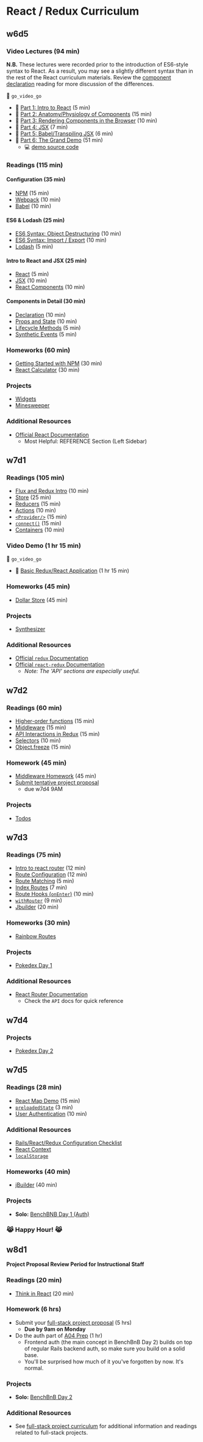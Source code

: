 # React / Redux Curriculum

## w6d5
### Video Lectures (94 min)
**N.B.** These lectures were recorded prior to the introduction of ES6-style syntax to
React. As a result, you may see a slightly different syntax than in the rest of
the React curriculum materials. Review the
[component declaration][component-declaration] reading for more discussion of the differences.

:closed_lock_with_key: `go_video_go`
- :movie_camera: [Part 1: Intro to React][react_video_01] (5 min)
- :movie_camera: [Part 2: Anatomy/Physiology of Components][react_video_02] (15 min)
- :movie_camera: [Part 3: Rendering Components in the Browser][react_video_03] (10 min)
- :movie_camera: [Part 4: JSX][react_video_04] (7 min)
- :movie_camera: [Part 5: Babel/Transpiling JSX][react_video_05] (6 min)
- :movie_camera: [Part 6: The Grand Demo][react_video_06] (51 min)
  - :computer: [demo source code][watch-demo]

### Readings (115 min)
#### Configuration (35 min)
- [NPM][npm_configuration] (15 min)
- [Webpack][webpack_configuration] (10 min)
- [Babel][babel_configuration] (10 min)

#### ES6 & Lodash (25 min)
- [ES6 Syntax: Object Destructuring][object_destructuring] (10 min)
- [ES6 Syntax: Import / Export][import_export] (10 min)
- [Lodash][lodash] (5 min)

#### Intro to React and JSX (25 min)
- [React][intro_to_react] (5 min)
- [JSX][intro_to_jsx] (10 min)
- [React Components][intro_to_react_components] (10 min)

#### Components in Detail (30 min)
-	[Declaration][component_declaration] (10 min)
- [Props and State][props_and_state] (10 min)
- [Lifecycle Methods][component_lifecycle] (5 min)
- [Synthetic Events][synthetic_events] (5 min)

### Homeworks (60 min)
- [Getting Started with NPM][getting_started] (30 min)
- [React Calculator][react_calculator] (30 min)

### Projects
- [Widgets][widgets]
- [Minesweeper][minesweeper]

### Additional Resources
- [Official React Documentation][react_docs]
	- Most Helpful: REFERENCE Section (Left Sidebar)

[component-declaration]: readings/component_declaration.md
[react_video_01]: https://vimeo.com/album/3686654/video/147897911
[react_video_02]: https://vimeo.com/album/3686654/video/147899305
[react_video_03]: https://vimeo.com/album/3686654/video/147900089
[react_video_04]: https://vimeo.com/album/3686654/video/147900661
[react_video_05]: https://vimeo.com/album/3686654/video/147900472
[react_video_06]: https://vimeo.com/album/3686654/video/147900885
[watch-demo]: demos/watch_webpack_demo

[import_export]: readings/import_export.md
[object_destructuring]: readings/object_destructuring.md
[intro_to_react]: readings/intro_to_react.md
[intro_to_jsx]: readings/intro_to_jsx.md
[intro_to_react_components]: readings/intro_to_react_components.md
[props_and_state]: readings/props_and_state.md
[component_declaration]: readings/component_declaration.md
[component_lifecycle]: readings/component_lifecycle.md
[synthetic_events]: readings/synthetic_events.md
[npm_configuration]: readings/npm_configuration.md
[webpack_configuration]: readings/webpack_configuration.md
[babel_configuration]: readings/babel_configuration.md
[lodash]: readings/lodash.md

[getting_started]: homeworks/getting_started
[react_calculator]: homeworks/questions/calculator.md

[widgets]: projects/widgets
[minesweeper]: projects/react_minesweeper

[react_docs]: https://facebook.github.io/react/docs/getting-started.html

## w7d1

### Readings (105 min)
- [Flux and Redux Intro][flux_redux] (10 min)
- [Store][store] (25 min)
- [Reducers][reducers] (15 min)
- [Actions][actions] (10 min)
- [`<Provider/>`][provider] (15 min)
- [`connect()`][connect] (15 min)
- [Containers][containers] (10 min)

### Video Demo (1 hr 15 min)
:closed_lock_with_key: `go_video_go`
-  :movie_camera: [Basic Redux/React Application][redux_react_demo] (1 hr 15 min)

### Homeworks (45 min)
- [Dollar Store][dollar_store_hw] (45 min)

### Projects
- [Synthesizer][synthesizer]

### Additional Resources
- [Official `redux` Documentation][redux_docs]
- [Official `react-redux` Documentation][react_redux_docs]
  -	*Note: The 'API' sections are especially useful.*

[store]: readings/store.md
[reducers]: readings/reducers.md
[actions]: readings/actions.md
[flux_redux]: readings/flux_redux.md
[provider]: readings/provider.md
[connect]: readings/connect.md
[containers]: readings/containers.md
[redux_docs]: http://redux.js.org/index.html
[react_redux_docs]: https://github.com/reactjs/react-redux/blob/master/docs/

[redux_react_demo]: https://vimeo.com/179391419

[dollar_store_hw]: homeworks/questions/stores.md

[synthesizer]: projects/synthesizer

## w7d2

### Readings (60 min)
- [Higher-order functions][higher_order_functions] (15 min)
- [Middleware][middleware] (15 min)
- [API Interactions in Redux][redux_api_interactions] (15 min)
- [Selectors][selectors] (10 min)
- [Object.freeze][obj-freeze] (15 min)

### Homework (45 min)
- [Middleware Homework][middleware_homework] (45 min)
- [Submit tentative project proposal][tentative-proposal]
  -	due w7d4 9AM

### Projects
- [Todos][todos]

[obj-freeze]: readings/object_freeze.md
[selectors]: readings/selectors.md
[tentative-proposal]: ../full-stack-project/readings/tentative-project-proposal.md
[higher_order_functions]: readings/higher_order_functions.md
[middleware]: readings/middleware.md
[redux_api_interactions]: readings/redux_api_interactions.md
[middleware_homework]: homeworks/questions/middleware.md
[todos]: projects/todos


## w7d3

### Readings (75 min)
- [Intro to react router][react_router_intro] (12 min)
- [Route Configuration][route_configuration] (12 min)
- [Route Matching][route_matching] (5 min)
- [Index Routes][index_routes] (7 min)
- [Route Hooks (`onEnter`)][on_enter] (10 min)
- [`withRouter`][with_router] (9 min)
- [Jbuilder][jbuilder_docs] (20 min)

### Homeworks (30 min)
- [Rainbow Routes][rainbow_routes]

### Projects
- [Pokedex Day 1][pokedex]

### Additional Resources
-	[React Router Documentation][react_router_docs]
	- Check the `API` docs for quick reference

[react_router_intro]: https://github.com/reactjs/react-router/blob/master/docs/Introduction.md
[route_configuration]: https://github.com/reactjs/react-router/blob/master/docs/guides/RouteConfiguration.md
[route_matching]: https://github.com/reactjs/react-router/blob/master/docs/guides/RouteMatching.md
[index_routes]: https://github.com/reactjs/react-router/blob/master/docs/guides/IndexRoutes.md
[with_router]: https://github.com/reactjs/react-router/blob/master/docs/API.md#withroutercomponent-options
[on_enter]: readings/on_enter.md
[jbuilder_docs]: https://github.com/rails/jbuilder
[rainbow_routes]: homeworks/questions/rainbow_routes.md
[pokedex]: projects/pokedex
[react_router_docs]: https://github.com/reactjs/react-router/blob/master/docs/

## w7d4

### Projects
- [Pokedex Day 2][pokedex]

[pokedex]: projects/pokedex

## w7d5

### Readings (28 min)
-	[React Map Demo][react_map_demo] (15 min)
- [`preloadedState`][preloaded_state] (3 min)
- [User Authentication][user_authentication] (10 min)

### Additional Resources
- [Rails/React/Redux Configuration Checklist][checklist]
- [React Context][context]
- [`localStorage`][local_storage]

### Homeworks (40 min)
* [jBuilder][jbuilder_homework] (40 min)

### Projects
- **Solo:** [BenchBNB Day 1 (Auth)][bench_bnb]

### :joy_cat: **Happy Hour!** :joy_cat:

[local_storage]: https://developer.mozilla.org/en-US/docs/Web/API/Window/localStorage
[context]: https://facebook.github.io/react/docs/context.html
[preloaded_state]: readings/preloaded_state.md
[react_map_demo]: demos/react_map_demo
[checklist]: readings/checklist.md
[jbuilder_homework]: homeworks/questions/jbuilder.md
[bench_bnb]: projects/bench_bnb
[user_authentication]: readings/front_end_auth.md

## w8d1

**Project Proposal Review Period for Instructional Staff**

### Readings (20 min)
* [Think in React][think_in_react] (20 min)

### Homework (6 hrs)
* Submit your [full-stack project proposal][full_stack_project_proposal] (5 hrs)
  * **Due by 9am on Monday**
* Do the auth part of [A04 Prep][a04_prep] (1 hr)
  * Frontend auth (the main concept in BenchBnB Day 2) builds on top of regular Rails backend auth, so make sure you build on a solid base.
  * You'll be surprised how much of it you've forgotten by now. It's normal.

### Projects
* **Solo:** [BenchBnB Day 2][bench_bnb]

### Additional Resources
* See [full-stack project curriculum][full_stack_project_curriculum] for additional information and readings related to full-stack projects.


[think_in_react]: https://facebook.github.io/react/docs/thinking-in-react.html
[full_stack_project_curriculum]: ../full-stack-project
[full_stack_project_proposal]: ../full-stack-project/readings/full-stack-project-proposal.md
[a04_prep]: https://github.com/appacademy/assessment-prep#assessment-4
